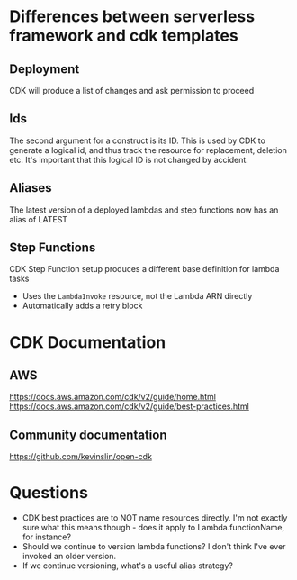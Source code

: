 # Differences between serverless framework and cdk templates

## Deployment

CDK will produce a list of changes and ask permission to proceed

## Ids

The second argument for a construct is its ID. This is used by CDK to generate a logical id, and thus track the resource for replacement, deletion etc. It's important that this logical ID is not changed by accident.

## Aliases

The latest version of a deployed lambdas and step functions now has an alias of LATEST

## Step Functions

CDK Step Function setup produces a different base definition for lambda tasks

- Uses the `LambdaInvoke` resource, not the Lambda ARN directly
- Automatically adds a retry block

# CDK Documentation

## AWS

https://docs.aws.amazon.com/cdk/v2/guide/home.html
https://docs.aws.amazon.com/cdk/v2/guide/best-practices.html

## Community documentation

https://github.com/kevinslin/open-cdk

# Questions

- CDK best practices are to NOT name resources directly. I'm not exactly sure what this means though - does it apply to Lambda.functionName, for instance?
- Should we continue to version lambda functions? I don't think I've ever invoked an older version.
- If we continue versioning, what's a useful alias strategy?
